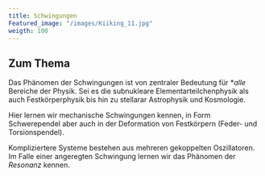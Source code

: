 ```yaml
---
title: Schwingungen
Featured_image: "/images/Kiiking_11.jpg"
weigth: 100
---
```

## Zum Thema
Das Phänomen der Schwingungen ist von zentraler Bedeutung für **alle* Bereiche
der Physik. Sei es die subnukleare Elementarteilchenphysik als auch Festkörperphysik bis hin 
zu stellarar Astrophysik und Kosmologie. 

Hier lernen wir mechanische Schwingungen kennen, in Form  Schwerependel aber auch 
in der Deformation von Festkörpern (Feder- und Torsionspendel). 

Kompliziertere Systeme bestehen aus mehreren gekoppelten Oszillatoren. Im Falle einer
angeregten Schwingung lernen wir das Phänomen der _Resonanz_  kennen.


